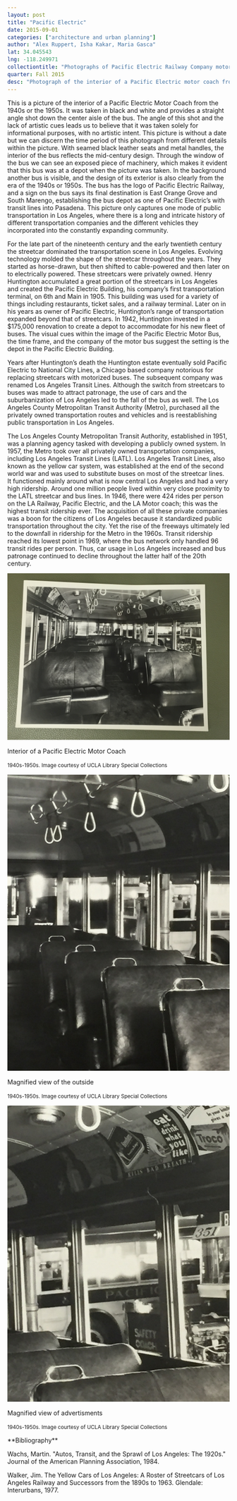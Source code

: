 ```yaml
---
layout: post
title: "Pacific Electric"
date: 2015-09-01
categories: ["architecture and urban planning"]
author: "Alex Ruppert, Isha Kakar, Maria Gasca"
lat: 34.045543
lng: -118.249971
collectiontitle: "Photographs of Pacific Electric Railway Company motor coaches and railroad cars, 1927-1950, UCLA Library Special Collections"
quarter: Fall 2015
desc: "Photograph of the interior of a Pacific Electric motor coach from the 1940s or 1950s. The image was most likely taken in Pacific Electric's bus depot in Downtown Los Angeles."
---
```

This is a picture of the interior of a Pacific Electric Motor Coach from the 1940s or the 1950s. It was taken in black and white and provides a straight angle shot down the center aisle of the bus. The angle of this shot and the lack of artistic cues leads us to believe that it was taken solely for informational purposes, with no artistic intent. This picture is without a date but we can discern the time period of this photograph from different details within the picture. With seamed black leather seats and metal handles, the interior of the bus reflects the mid-century design. Through the window of the bus we can see an exposed piece of machinery, which makes it evident that this bus was at a depot when the picture was taken. In the background another bus is visible, and the design of its exterior is also clearly from the era of the 1940s or 1950s. The bus has the logo of Pacific Electric Railway, and a sign on the bus says its final destination is East Orange Grove and South Marengo, establishing the bus depot as one of Pacific Electric’s with transit lines into Pasadena. This picture only captures one mode of public transportation in Los Angeles, where there is a long and intricate history of different transportation companies and the different vehicles they incorporated into the constantly expanding community.

For the late part of the nineteenth century and the early twentieth century the streetcar dominated the transportation scene in Los Angeles. Evolving technology molded the shape of the streetcar throughout the years. They started as horse-drawn, but then shifted to cable-powered and then later on to electrically powered. These streetcars were privately owned. Henry Huntington accumulated a great portion of the streetcars in Los Angeles and created the Pacific Electric Building, his company’s first transportation terminal, on 6th and Main in 1905. This building was used for a variety of things including restaurants, ticket sales, and a railway terminal. Later on in his years as owner of Pacific Electric, Huntington’s range of transportation expanded beyond that of streetcars. In 1942, Huntington invested in a $175,000 renovation to create a depot to accommodate for his new fleet of buses. The visual cues within the image of the Pacific Electric Motor Bus, the time frame, and the company of the motor bus suggest the setting is the depot in the Pacific Electric Building.

Years after Huntington’s death the Huntington estate eventually sold Pacific Electric to National City Lines, a Chicago based company notorious for replacing streetcars with motorized buses.  The subsequent company was renamed Los Angeles Transit Lines. Although the switch from streetcars to buses was made to attract patronage, the use of cars and the suburbanization of Los Angeles led to the fall of the bus as well. The Los Angeles County Metropolitan Transit Authority (Metro), purchased all the privately owned transportation routes and vehicles and is reestablishing public transportation in Los Angeles.

The Los Angeles County Metropolitan Transit Authority, established in 1951, was a planning agency tasked with developing a publicly owned system. In 1957, the Metro took over all privately owned transportation companies, including Los Angeles Transit Lines (LATL). Los Angeles Transit Lines, also known as the yellow car system, was established at the end of the second world war and was used to substitute buses on most of the streetcar lines. It functioned mainly around what is now central Los Angeles and had a very high ridership. Around one million people lived within very close proximity to the LATL streetcar and bus lines. In 1946, there were 424 rides per person on the LA Railway, Pacific Electric, and the LA Motor coach; this was the highest transit ridership ever. The acquisition of all these private companies was a boon for the citizens of Los Angeles because it standardized public transportation throughout the city. Yet the rise of the freeways ultimately led to the downfall in ridership for the Metro in the 1960s. Transit ridership reached its lowest point in 1969, where the bus network only handled 96 transit rides per person. Thus, car usage in Los Angeles increased and bus patronage continued to decline throughout the latter half of the 20th century.


<img src='../images/Bus1.jpg' alt='Black and white image of an interior of a Pacific Electric Motor Coach'>
<figcaption><p>Interior of a Pacific Electric Motor Coach</p><p><small>1940s-1950s. Image courtesy of UCLA Library Special Collections</small></p>
<img src='../images/Bus2.jpg' alt='Magnified version of the original image to show detail of seats and the exterior'>
<figcaption><p>Magnified view of the outside</p><p><small>1940s-1950s. Image courtesy of UCLA Library Special Collections</small></p>
<img src='../images/Bus3.jpg' alt='Magnified version of the original image to show the detail of the advertisments above the windows'>
<figcaption><p>Magnified view of advertisments</p><p><small>1940s-1950s. Image courtesy of UCLA Library Special Collections</small></p>
<section id="categories" markdown="1">
**Bibliography**

Wachs, Martin. &quot;Autos, Transit, and the Sprawl of Los Angeles: The 1920s.&quot; Journal of the American Planning Association, 1984.

Walker, Jim. The Yellow Cars of Los Angeles: A Roster of Streetcars of Los Angeles Railway and Successors from the 1890s to 1963. Glendale: Interurbans, 1977.


</section>